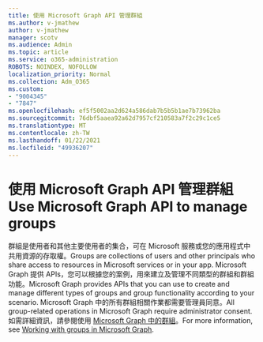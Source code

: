 ```yaml
---
title: 使用 Microsoft Graph API 管理群組
ms.author: v-jmathew
author: v-jmathew
manager: scotv
ms.audience: Admin
ms.topic: article
ms.service: o365-administration
ROBOTS: NOINDEX, NOFOLLOW
localization_priority: Normal
ms.collection: Adm_O365
ms.custom:
- "9004345"
- "7847"
ms.openlocfilehash: ef5f5002aa2d624a586dab7b5b5b1ae7b73962ba
ms.sourcegitcommit: 76dbf5aaea92a62d7957cf210583a7f2c29c1ce5
ms.translationtype: MT
ms.contentlocale: zh-TW
ms.lasthandoff: 01/22/2021
ms.locfileid: "49936207"
---
```

# <a name="use-microsoft-graph-api-to-manage-groups"></a><span data-ttu-id="a5b4b-102">使用 Microsoft Graph API 管理群組</span><span class="sxs-lookup"><span data-stu-id="a5b4b-102">Use Microsoft Graph API to manage groups</span></span>

<span data-ttu-id="a5b4b-103">群組是使用者和其他主要使用者的集合，可在 Microsoft 服務或您的應用程式中共用資源的存取權。</span><span class="sxs-lookup"><span data-stu-id="a5b4b-103">Groups are collections of users and other principals who share access to resources in Microsoft services or in your app.</span></span> <span data-ttu-id="a5b4b-104">Microsoft Graph 提供 APIs，您可以根據您的案例，用來建立及管理不同類型的群組和群組功能。</span><span class="sxs-lookup"><span data-stu-id="a5b4b-104">Microsoft Graph provides APIs that you can use to create and manage different types of groups and group functionality according to your scenario.</span></span> <span data-ttu-id="a5b4b-105">Microsoft Graph 中的所有群組相關作業都需要管理員同意。</span><span class="sxs-lookup"><span data-stu-id="a5b4b-105">All group-related operations in Microsoft Graph require administrator consent.</span></span> <span data-ttu-id="a5b4b-106">如需詳細資訊，請參閱使用 [Microsoft Graph 中的群組](https://docs.microsoft.com/graph/api/resources/groups-overview)。</span><span class="sxs-lookup"><span data-stu-id="a5b4b-106">For more information, see [Working with groups in Microsoft Graph](https://docs.microsoft.com/graph/api/resources/groups-overview).</span></span>
